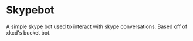 Skypebot
========

A simple skype bot used to interact with skype conversations. Based off of xkcd's bucket bot.